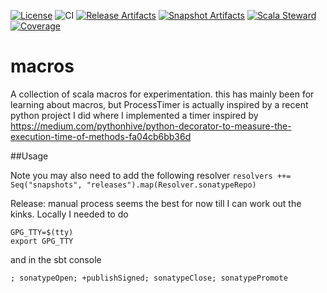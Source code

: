 [![License](http://img.shields.io/:license-apache%202.0-brightgreen.svg)](http://www.apache.org/licenses/LICENSE-2.0.html)
![CI][Badge-CI]
[![Release Artifacts][Badge-SonatypeReleases]][Link-SonatypeReleases]
[![Snapshot Artifacts][Badge-SonatypeSnapshots]][Link-SonatypeSnapshots]
[![Scala Steward][Badge-ScalaSteward]][Link-ScalaSteward]
[![Coverage][Badge-Coverage]][Link-Coverage]

# macros
A collection of scala macros for experimentation. this has mainly been for learning about macros, but ProcessTimer
is actually inspired by a recent python project I did where I implemented a timer inspired by
https://medium.com/pythonhive/python-decorator-to-measure-the-execution-time-of-methods-fa04cb6bb36d


##Usage


Note you may also need to add the following resolver
`resolvers ++= Seq("snapshots", "releases").map(Resolver.sonatypeRepo)`

Release:
manual process seems the best for now till I can work out the kinks.
Locally I needed to do
```
GPG_TTY=$(tty)
export GPG_TTY
```
and in the sbt console
```
; sonatypeOpen; +publishSigned; sonatypeClose; sonatypePromote
```

[Badge-CI]: https://github.com/brbrown25/macros/workflows/CI/badge.svg?branch=master "CI"
[Badge-SonatypeReleases]: https://img.shields.io/nexus/r/https/oss.sonatype.org/com.bbrownsound/macros_2.12.svg "Sonatype Releases"
[Badge-SonatypeSnapshots]: https://img.shields.io/nexus/s/https/oss.sonatype.org/com.bbrownsound/macros_2.12.svg "Sonatype Snapshots"
[Badge-ScalaSteward]: https://img.shields.io/badge/Scala_Steward-helping-blue.svg?style=flat&logo=data:image/png;base64,iVBORw0KGgoAAAANSUhEUgAAAA4AAAAQCAMAAAARSr4IAAAAVFBMVEUAAACHjojlOy5NWlrKzcYRKjGFjIbp293YycuLa3pYY2LSqql4f3pCUFTgSjNodYRmcXUsPD/NTTbjRS+2jomhgnzNc223cGvZS0HaSD0XLjbaSjElhIr+AAAAAXRSTlMAQObYZgAAAHlJREFUCNdNyosOwyAIhWHAQS1Vt7a77/3fcxxdmv0xwmckutAR1nkm4ggbyEcg/wWmlGLDAA3oL50xi6fk5ffZ3E2E3QfZDCcCN2YtbEWZt+Drc6u6rlqv7Uk0LdKqqr5rk2UCRXOk0vmQKGfc94nOJyQjouF9H/wCc9gECEYfONoAAAAASUVORK5CYII= "Scala Steward"
[Badge-Coverage]: https://coveralls.io/repos/github/brbrown25/macros/badge.svg "Coverage"
[Link-SonatypeReleases]: https://oss.sonatype.org/content/repositories/releases/com/bbrownsound/macros_2.12/ "Sonatype Releases"
[Link-SonatypeSnapshots]: https://oss.sonatype.org/content/repositories/snapshots/com/bbrownsound/macros_2.12/ "Sonatype Snapshots"
[Link-ScalaSteward]: https://scala-steward.org "Scala Steward"
[Link-Coverage]: https://coveralls.io/github/brbrown25/macros "Coverage"
